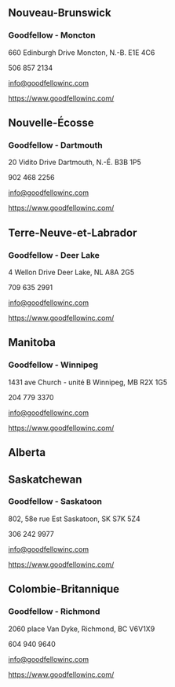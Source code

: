 
## Nouveau-Brunswick

### Goodfellow - Moncton

660 Edinburgh Drive Moncton, N.-B. E1E 4C6

506 857 2134

<info@goodfellowinc.com>

<https://www.goodfellowinc.com/>

## Nouvelle-Écosse

### Goodfellow - Dartmouth

20 Vidito Drive Dartmouth, N.-É. B3B 1P5

902 468 2256

<info@goodfellowinc.com>

<https://www.goodfellowinc.com/>

## Terre-Neuve-et-Labrador

### Goodfellow - Deer Lake

4 Wellon Drive Deer Lake, NL A8A 2G5

709 635 2991

<info@goodfellowinc.com>

<https://www.goodfellowinc.com/>

## Manitoba

### Goodfellow - Winnipeg

1431 ave Church - unité B Winnipeg, MB R2X 1G5

204 779 3370

<info@goodfellowinc.com>

<https://www.goodfellowinc.com/>

## Alberta




## Saskatchewan

### Goodfellow - Saskatoon

802, 58e rue Est Saskatoon, SK S7K 5Z4

306 242 9977

<info@goodfellowinc.com>

<https://www.goodfellowinc.com/>

## Colombie-Britannique

### Goodfellow - Richmond

2060 place Van Dyke, Richmond, BC V6V1X9

604 940 9640

<info@goodfellowinc.com>

<https://www.goodfellowinc.com/>


